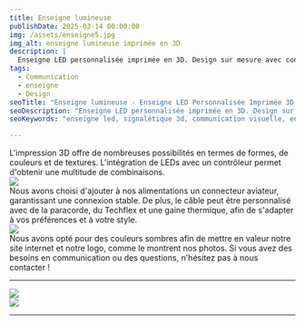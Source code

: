 ```yaml
---
title: Enseigne lumineuse
publishDate: 2025-03-14 00:00:00
img: /assets/enseigne5.jpg
img_alt: enseigne lumineuse imprimée en 3D
description: |
  Enseigne LED personnalisée imprimée en 3D. Design sur mesure avec contrôleur RGB, connexion aviateur, câblage paracorde. Solution communication moderne.
tags:
  - Communication 
  - enseigne
  - Design
seoTitle: "Enseigne lumineuse - Enseigne LED Personnalisée Imprimée 3D | La 3ème dimension"
seoDescription: "Enseigne LED personnalisée imprimée en 3D. Design sur mesure avec contrôleur RGB, connexion aviateur, câblage paracorde. Solution communication moderne."
seoKeywords: "enseigne led, signalétique 3d, communication visuelle, enseigne personnalisée, communication, design, toulouse"

---
```


L'impression 3D offre de nombreuses possibilités en termes de formes, de couleurs et de textures. L'intégration de LEDs avec un contrôleur permet d'obtenir une multitude de combinaisons. 
<img src="/assets/enseigne3.jpg">
Nous avons choisi d'ajouter à nos alimentations un connecteur aviateur, garantissant une connexion stable. De plus, le câble peut être personnalisé avec de la paracorde, du Techflex et une gaine thermique, afin de s'adapter à vos préférences et à votre style.
<img src="/assets/enseigne4.jpg">
Nous avons opté pour des couleurs sombres afin de mettre en valeur notre site internet et notre logo, comme le montrent nos photos. Si vous avez des besoins en communication ou des questions, n'hésitez pas à nous contacter !


---

<img src="/assets/enseigne2.jpg">
<img src="/assets/enseigne1.JPG">


---
<style>
  .button {
        cursor: pointer;
            text-align : center;
            align-items: center;
            padding: 0.10rem 0.60rem;
            gap: 0.5rem;
            color: var(--accent-text-over);
            border: 1px solid var(--accent-regular);
            background-color: var(--accent-regular);
            border-radius: 999rem;
            line-height: 1.35;
            white-space: nowrap;
            vertical-align : middle;
      }
  img{
    margin: auto;
    max-height: 90vh;
    object-fit: cover;
    display: flex;
  }
</style>
